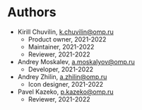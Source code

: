 # Authors

* Kirill Chuvilin, <k.chuvilin@omp.ru>
  * Product owner, 2021-2022
  * Maintainer, 2021-2022
  * Reviewer, 2021-2022
* Andrey Moskalev, <a.moskalyov@omp.ru>
  * Developer, 2021-2022
* Andrey Zhilin, <a.zhilin@omp.ru>
  * Icon designer, 2021-2022
* Pavel Kazeko, <p.kazeko@omp.ru>
  * Reviewer, 2021-2022
